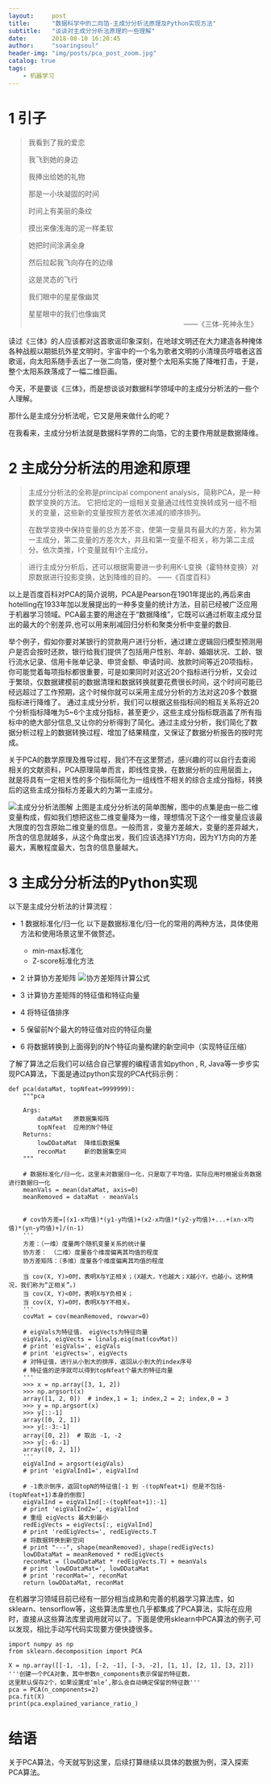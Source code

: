 ```yaml
---
layout:     post
title:      "数据科学中的二向箔-主成分分析法原理及Python实现方法"
subtitle:   "谈谈对主成分分析法原理的一些理解"
date:       2018-08-10 16:20:45
author:     "soaringsoul"
header-img: "img/posts/pca_post_zoom.jpg"
catalog: true
tags:
    - 机器学习
---
```



# 1 引子
> 我看到了我的爱恋
> 
> 我飞到她的身边
> 
> 我捧出给她的礼物
> 
> 那是一小块凝固的时间
> 
> 时间上有美丽的条纹
> 
> 摸出来像浅海的泥一样柔软

> 她把时间涂满全身
> 
> 然后拉起我飞向存在的边缘
> 
> 这是灵态的飞行
> 
> 我们眼中的星星像幽灵
> 
> 星星眼中的我们也像幽灵                                                           
> 　　　　　　　　　　　　　　　　　　　　　　——《三体-死神永生》

读过《三体》的人应该都对这首歌谣印象深刻，在地球文明还在大力建造各种掩体各种战舰以期抵抗外星文明时，宇宙中的一个名为歌者文明的小清理员哼唱者这首歌谣，向太阳系随手丢出了一张二向箔，便对整个太阳系实施了降唯打击，于是，整个太阳系跌落成了一幅二维巨画。

今天，不是要谈《三体》，而是想谈谈对数据科学领域中的主成分分析法的一些个人理解。

那什么是主成分分析法呢，它又是用来做什么的呢？

在我看来，主成分分析法就是数据科学界的二向箔，它的主要作用就是数据降维。

# 2 主成分分析法的用途和原理
> 主成分分析法的全称是principal component analysis，简称PCA，是一种数学变换的方法。
> 它把给定的一组相关变量通过线性变换转成另一组不相关的变量，这些新的变量按照方差依次递减的顺序排列。
> 
> 在数学变换中保持变量的总方差不变，使第一变量具有最大的方差，称为第一主成分，第二变量的方差次大，并且和第一变量不相关，称为第二主成分。依次类推，I个变量就有I个主成分。


> 进行主成分分析后，还可以根据需要进一步利用K-L变换（霍特林变换）对原数据进行投影变换，达到降维的目的。
                                  ——《百度百科》

以上是百度百科对PCA的简介说明，PCA是Pearson在1901年提出的,再后来由hotelling在1933年加以发展提出的一种多变量的统计方法，目前已经被广泛应用于机器学习领域。PCA最主要的用途在于“数据降维”，它既可以通过析取主成分显出的最大的个别差异,也可以用来削减回归分析和聚类分析中变量的数目.

举个例子，假如你要对某银行的贷款用户进行分析，通过建立逻辑回归模型预测用户是否会按时还款，银行给我们提供了包括用户性别、年龄、婚姻状况、工龄、银行流水记录、信用卡账单记录、申贷金额、申请时间、放款时间等近20项指标，你可能觉着每项指标都很重要，可是如果同时对这近20个指标进行分析，又会过于繁琐，仅数据建模前的数据清理和数据转换就要花费很长时间，这个时间可能已经远超过了工作预期，这个时候你就可以采用主成分分析的方法对这20多个数据指标进行降维了。
通过主成分分析，我们可以根据这些指标间的相互关系将近20个分析指标降唯为5~6个主成分指标，甚至更少，这些主成分指标既涵盖了所有指标中的绝大部分信息,又让你的分析得到了简化。通过主成分分析，我们简化了数据分析过程上的数据转换过程、增加了结果精度，又保证了数据分析报告的按时完成。

关于PCA的数学原理及推导过程，我们不在这里赘述，感兴趣的可以自行去查阅相关的文献资料，PCA原理简单而言，即线性变换，在数据分析的应用层面上，就是将具有一定相关性的多个指标简化为一组线性不相关的综合主成分指标，转换后的这些主成分指标方差最大的为第一主成分。

![主成分分析法图解](https://upload-images.jianshu.io/upload_images/8579659-d3f24f2f844383df.jpg?imageMogr2/auto-orient/strip%7CimageView2/2/w/1240)
上图是主成分分析法的简单图解，图中的点集是由一些二维变量构成，假如我们想把这些二维变量降为一维，理想情况下这个一维变量应该最大限度的包含原始二维变量的信息。一般而言，变量方差越大，变量的差异越大，所含的信息就越多，从这个角度出发，我们应该选择Y1方向，因为Y1方向的方差最大，离散程度最大，包含的信息量越大。


# 3 主成分分析法的Python实现
以下是主成分分析法的计算流程：
* 1 数据标准化/归一化
以下是数据标准化/归一化的常用的两种方法，具体使用方法和使用场景这里不做赘述。
  * min-max标准化
  * Z-score标准化方法
* 2 计算协方差矩阵
![协方差矩阵计算公式](https://upload-images.jianshu.io/upload_images/8579659-50ee233da510e0ea.gif?imageMogr2/auto-orient/strip)

* 3 计算协方差矩阵的特征值和特征向量
* 4 将特征值排序
* 5 保留前N个最大的特征值对应的特征向量
* 6 将数据转换到上面得到的N个特征向量构建的新空间中（实现特征压缩）

了解了算法之后我们可以结合自己掌握的编程语言如python , R, Java等一步步实现PCA算法，下面是通过python实现的PCA代码示例：
```
def pca(dataMat, topNfeat=9999999):
    """pca

    Args:
        dataMat   原数据集矩阵
        topNfeat  应用的N个特征
    Returns:
        lowDDataMat  降维后数据集
        reconMat     新的数据集空间
    """

    # 数据标准化/归一化，这里未对数据归一化，只是取了平均值，实际应用时根据业务数据进行数据归一化
    meanVals = mean(dataMat, axis=0)
    meanRemoved = dataMat - meanVals


    # cov协方差=[(x1-x均值)*(y1-y均值)+(x2-x均值)*(y2-y均值)+...+(xn-x均值)*(yn-y均值)+]/(n-1)
    '''
    方差：（一维）度量两个随机变量关系的统计量
    协方差： （二维）度量各个维度偏离其均值的程度
    协方差矩阵：（多维）度量各个维度偏离其均值的程度

    当 cov(X, Y)>0时，表明X与Y正相关；(X越大，Y也越大；X越小Y，也越小。这种情况，我们称为“正相关”。)
    当 cov(X, Y)<0时，表明X与Y负相关；
    当 cov(X, Y)=0时，表明X与Y不相关。
    '''
    covMat = cov(meanRemoved, rowvar=0)

    # eigVals为特征值， eigVects为特征向量
    eigVals, eigVects = linalg.eig(mat(covMat))
    # print 'eigVals=', eigVals
    # print 'eigVects=', eigVects
    # 对特征值，进行从小到大的排序，返回从小到大的index序号
    # 特征值的逆序就可以得到topNfeat个最大的特征向量
    '''
    >>> x = np.array([3, 1, 2])
    >>> np.argsort(x)
    array([1, 2, 0])  # index,1 = 1; index,2 = 2; index,0 = 3
    >>> y = np.argsort(x)
    >>> y[::-1]
    array([0, 2, 1])
    >>> y[:-3:-1]
    array([0, 2])  # 取出 -1, -2
    >>> y[:-6:-1]
    array([0, 2, 1])
    '''
    eigValInd = argsort(eigVals)
    # print 'eigValInd1=', eigValInd

    # -1表示倒序，返回topN的特征值[-1 到 -(topNfeat+1) 但是不包括-(topNfeat+1)本身的倒叙]
    eigValInd = eigValInd[:-(topNfeat+1):-1]
    # print 'eigValInd2=', eigValInd
    # 重组 eigVects 最大到最小
    redEigVects = eigVects[:, eigValInd]
    # print 'redEigVects=', redEigVects.T
    # 将数据转换到新空间
    # print "---", shape(meanRemoved), shape(redEigVects)
    lowDDataMat = meanRemoved * redEigVects
    reconMat = (lowDDataMat * redEigVects.T) + meanVals
    # print 'lowDDataMat=', lowDDataMat
    # print 'reconMat=', reconMat
    return lowDDataMat, reconMat

```
在机器学习领域目前已经有一部分相当成熟和完善的机器学习算法库，如sklearn、tensorflow等，这些算法库里也几乎都集成了PCA算法，实际在应用时，直接从这些算法库里调用就可以了。下面是使用sklearn中PCA算法的例子,可以发现，相比手动写代码实现要方便快捷很多。
```
import numpy as np
from sklearn.decomposition import PCA

X = np.array([[-1, -1], [-2, -1], [-3, -2], [1, 1], [2, 1], [3, 2]])
'''创建一个PCA对象，其中参数n_components表示保留的特征数，
这里默认保存2个，如果设置成‘mle’,那么会自动确定保留的特征数'''
pca = PCA(n_components=2)
pca.fit(X)
print(pca.explained_variance_ratio_)
```

# 结语

关于PCA算法，今天就写到这里，后续打算继续以具体的数据为例，深入探索PCA算法。